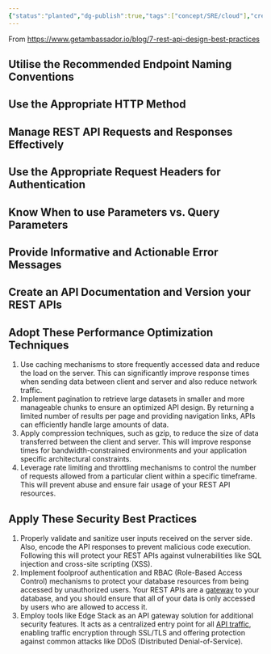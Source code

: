 ```yaml
---
{"status":"planted","dg-publish":true,"tags":["concept/SRE/cloud"],"creation_date":"2024-05-02 22:00","permalink":"/concepts/api-guidelines/","dgPassFrontmatter":true}
---
```




From https://www.getambassador.io/blog/7-rest-api-design-best-practices
## Utilise the Recommended Endpoint Naming Conventions
## Use the Appropriate HTTP Method
## Manage REST API Requests and Responses Effectively
## Use the Appropriate Request Headers for Authentication
## Know When to use Parameters vs. Query Parameters
## Provide Informative and Actionable Error Messages
## Create an API Documentation and Version your REST APIs
## Adopt These Performance Optimization Techniques
1. Use caching mechanisms to store frequently accessed data and reduce the load on the server. This can significantly improve response times when sending data between client and server and also reduce network traffic.
2. Implement pagination to retrieve large datasets in smaller and more manageable chunks to ensure an optimized API design. By returning a limited number of results per page and providing navigation links, APIs can efficiently handle large amounts of data.
3. Apply compression techniques, such as gzip, to reduce the size of data transferred between the client and server. This will improve response times for bandwidth-constrained environments and your application specific architectural constraints.
4. Leverage rate limiting and throttling mechanisms to control the number of requests allowed from a particular client within a specific timeframe. This will prevent abuse and ensure fair usage of your REST API resources.
## Apply These Security Best Practices
1. Properly validate and sanitize user inputs received on the server side. Also, encode the API responses to prevent malicious code execution. Following this will protect your REST APIs against vulnerabilities like SQL injection and cross-site scripting (XSS).
2. Implement foolproof authentication and RBAC (Role-Based Access Control) mechanisms to protect your database resources from being accessed by unauthorized users. Your REST APIs are a [gateway](https://www.getambassador.io/docs/edge-stack/latest/topics/using/gateway-api/) to your database, and you should ensure that all of your data is only accessed by users who are allowed to access it.
3. Employ tools like Edge Stack as an API gateway solution for additional security features. It acts as a centralized entry point for all [API traffic](https://www.getambassador.io/products/edge-stack/api-gateway/traffic-management), enabling traffic encryption through SSL/TLS and offering protection against common attacks like DDoS (Distributed Denial-of-Service).